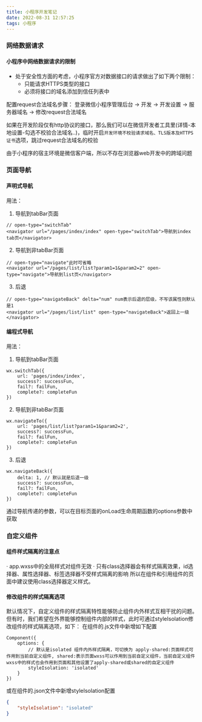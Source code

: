 ```yaml
---
title: 小程序开发笔记
date: 2022-08-31 12:57:25
tags: 小程序
---
```

### 网络数据请求
#### 小程序中网络数据请求的限制
- 处于安全性方面的考虑，小程序官方对数据接口的请求做出了如下两个限制：
    - 只能请求HTTPS类型的接口
    - 必须将接口的域名添加到信任列表中

配置request合法域名步骤：
登录微信小程序管理后台 -> 开发 -> 开发设置 -> 服务器域名 -> 修改request合法域名

如果在开发阶段仅有http协议的接口，那么我们可以在微信开发者工具里(详情-本地设置-勾选不校验合法域名..)，临时开启`开发环境不校验请求域名、TLS版本及HTTPS证书`选项，跳过request合法域名的校验

由于小程序的宿主环境是微信客户端，所以不存在浏览器web开发中的跨域问题

### 页面导航
#### 声明式导航
用法：
1. 导航到tabBar页面
```wxml
// open-type="switchTab"
<navigator url="/pages/index/index" open-type="switchTab">导航到index tab页</navigator>
```
2. 导航到非tabBar页面
```wxml
// open-type="navigate"此时可省略
<navigator url="/pages/list/list?param1=1&param2=2" open-type="navigate">导航到list页</navigator>
```
3. 后退
```WXML
// open-type="navigateBack" delta="num" num表示后退的层级，不写该属性则默认是1
<navigator url="/pages/list/list" open-type="navigateBack">返回上一级</navigator>
```
#### 编程式导航
用法：
1. 导航到tabBar页面
```JS
wx.switchTab({
    url: 'pages/index/index',
    success?: successFun,
    fail?: failFun,
    complete?: completeFun
})
```
2. 导航到非tabBar页面
```JS
wx.navigateTo({
    url: 'pages/list/list?param1=1&param2=2',
    success?: successFun,
    fail?: failFun,
    complete?: completeFun
})
```
3. 后退
```JS
wx.navigateBack({
    delta: 1, // 默认就是后退一级
    success?: successFun,
    fail?: failFun,
    complete?: completeFun
})
```
通过导航传递的参数，可以在目标页面的onLoad生命周期函数的options参数中获取

### 自定义组件
#### 组件样式隔离的注意点
· app.wxss中的全局样式对组件无效
· 只有class选择器会有样式隔离效果，id选择器、属性选择器、标签选择器不受样式隔离的影响
所以在组件和引用组件的页面中建议使用class选择器定义样式。

#### 修改组件的样式隔离选项
默认情况下，自定义组件的样式隔离特性能够防止组件内外样式互相干扰的问题。但有时，我们希望在外界能够控制组件内部的样式，此时可通过styleIsolation修改组件的样式隔离选项，如下：
在组件的.js文件中新增如下配置
```JS
Component({
    options: {
        // 默认是isolated 组件内外样式隔离，可切换为 apply-shared:页面样式可作用到当前自定义组件, shared:表示页面wxss可以作用到当前自定义组件，当前自定义组件wxss中的样式也会作用到页面和其他设置了apply-shared或shared的自定义组件
        styleIsolation: 'isolated'
    }
})
```
或在组件的.json文件中新增styleIsolation配置
```JSON
{
    "styleIsolation": "isolated"
}
```
